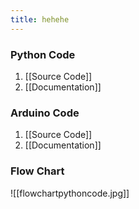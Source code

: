 ```yaml
---
title: hehehe
---
```

### Python Code
1. [[Source Code]]
2. [[Documentation]]

### Arduino Code
1. [[Source Code]]
2. [[Documentation]]

### Flow Chart
![[flowchartpythoncode.jpg]]